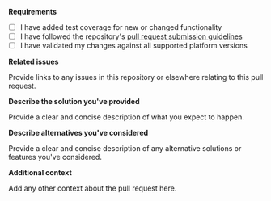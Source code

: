 **Requirements**

- [ ] I have added test coverage for new or changed functionality
- [ ] I have followed the repository's [pull request submission guidelines](../blob/v9/CONTRIBUTING.md#submitting-pull-requests)
- [ ] I have validated my changes against all supported platform versions

**Related issues**

Provide links to any issues in this repository or elsewhere relating to this pull request.

**Describe the solution you've provided**

Provide a clear and concise description of what you expect to happen.

**Describe alternatives you've considered**

Provide a clear and concise description of any alternative solutions or features you've considered.

**Additional context**

Add any other context about the pull request here.
